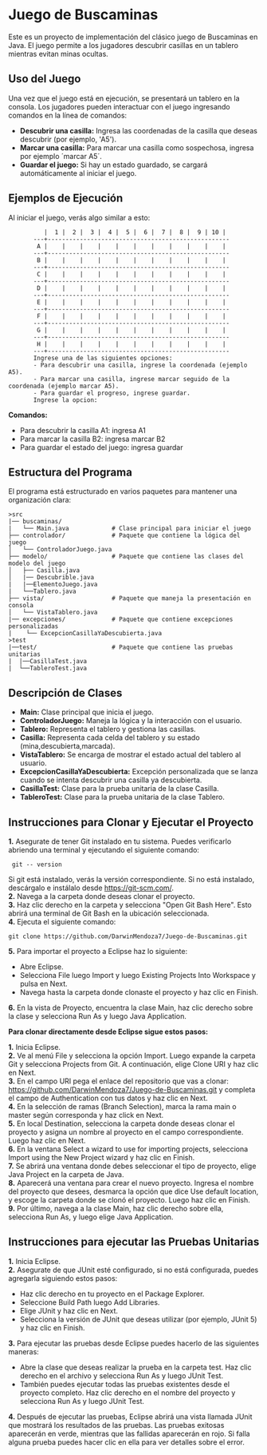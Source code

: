  # Juego de Buscaminas  
 Este es un proyecto de implementación del clásico juego de Buscaminas en Java. El juego permite a los jugadores descubrir casillas en un tablero mientras evitan minas ocultas.  
 ## Uso del Juego ##  
 Una vez que el juego está en ejecución, se presentará un tablero en la consola. Los jugadores pueden interactuar con el juego ingresando comandos en la línea de comandos:  
 - **Descubrir una casilla:** Ingresa las coordenadas de la casilla que deseas descubrir (por ejemplo, 'A5').
 - **Marcar una casilla:** Para marcar una casilla como sospechosa, ingresa por ejemplo ´marcar A5´.
 - **Guardar el juego:** Si hay un estado guardado, se cargará automáticamente al iniciar el juego.
## Ejemplos de Ejecución ##  
Al iniciar el juego, verás algo similar a esto:

              |  1 |  2 |  3 |  4 |  5 |  6 |  7 |  8 |  9 | 10 |
           ---+---------------------------------------------------
            A |    |    |    |    |    |    |    |    |    |    |
           ---+---------------------------------------------------
            B |    |    |    |    |    |    |    |    |    |    |
           ---+---------------------------------------------------
            C |    |    |    |    |    |    |    |    |    |    |
           ---+---------------------------------------------------
            D |    |    |    |    |    |    |    |    |    |    |
           ---+---------------------------------------------------
            E |    |    |    |    |    |    |    |    |    |    |
           ---+---------------------------------------------------
            F |    |    |    |    |    |    |    |    |    |    |
           ---+---------------------------------------------------
            G |    |    |    |    |    |    |    |    |    |    |
           ---+---------------------------------------------------
            H |    |    |    |    |    |    |    |    |    |    |
           ---+---------------------------------------------------
           Ingrese una de las siguientes opciones:
	       - Para descubrir una casilla, ingrese la coordenada (ejemplo A5).
           - Para marcar una casilla, ingrese marcar seguido de la coordenada (ejemplo marcar A5).
	       - Para guardar el progreso, ingrese guardar.
           Ingrese la opcion:  
**Comandos:**  
- Para descubrir la casilla A1: ingresa A1  
- Para marcar la casilla B2: ingresa marcar B2  
- Para guardar el estado del juego: ingresa guardar    
## Estructura del Programa ##  
El programa está estructurado en varios paquetes para mantener una organización clara:  

    >src
    |── buscaminas/
    |   └── Main.java            # Clase principal para iniciar el juego
    ├── controlador/             # Paquete que contiene la lógica del juego
    │   └── ControladorJuego.java
    ├── modelo/                  # Paquete que contiene las clases del modelo del juego
    │   ├── Casilla.java
    │   |── Descubrible.java
    |   |──ElementoJuego.java
    |   └──Tablero.java 
    ├── vista/                   # Paquete que maneja la presentación en consola
    │   └── VistaTablero.java
    |── excepciones/             # Paquete que contiene excepciones personalizadas
    |    └── ExcepcionCasillaYaDescubierta.java
    >test
    |──test/                     # Paquete que contiene las pruebas unitarias
    |  |──CasillaTest.java
    |  └──TableroTest.java
    
## Descripción de Clases ##   
- **Main:** Clase principal que inicia el juego.    
- **ControladorJuego:** Maneja la lógica y la interacción con el usuario.  
- **Tablero:** Representa el tablero y gestiona las casillas.  
- **Casilla:** Representa cada celda del tablero y su estado (mina,descubierta,marcada).  
- **VistaTablero:** Se encarga de mostrar el estado actual del tablero al usuario.  
- **ExcepcionCasillaYaDescubierta:** Excepción personalizada que se lanza cuando se intenta descubrir una casilla ya descubierta.
- **CasillaTest:** Clase para la prueba unitaria de la clase Casilla.  
- **TableroTest:** Clase para la prueba unitaria de la clase Tablero.    
## Instrucciones para Clonar y Ejecutar el Proyecto ##
**1.** Asegurate de tener Git instalado en tu sistema. Puedes verificarlo abriendo una terminal y ejecutando el siguiente comando:
     
	 git -- version
Si git está instalado, verás la versión correspondiente. Si no está instalado, descárgalo e instálalo desde https://git-scm.com/.  
**2.** Navega a la carpeta donde deseas clonar el proyecto.  
**3.** Haz clic derecho en la carpeta y selecciona "Open Git Bash Here". Esto abrirá una terminal de Git Bash en la ubicación seleccionada.  
**4.** Ejecuta el siguiente comando:
    
	git clone https://github.com/DarwinMendoza7/Juego-de-Buscaminas.git
**5.** Para importar el proyecto a Eclipse haz lo siguiente:
- Abre Eclipse.
- Selecciona File luego Import y luego Existing Projects Into Workspace y pulsa en Next.
- Navega hasta la carpeta donde clonaste el proyecto y haz clic en Finish.  

**6.** En la vista de Proyecto, encuentra la clase Main, haz clic derecho sobre la clase y selecciona Run As y luego Java Application.

**Para clonar directamente desde Eclipse sigue estos pasos:**

**1.** Inicia Eclipse.  
**2.** Ve al menú File y selecciona la opción Import. Luego expande la carpeta Git y selecciona Projects from Git. A continuación, elige Clone URI y haz clic en Next.  
**3.** En el campo URI pega el enlace del repositorio que vas a clonar: https://github.com/DarwinMendoza7/Juego-de-Buscaminas.git y completa el campo de Authentication con tus datos y haz clic en Next.  
**4.** En la selección de ramas (Branch Selection), marca la rama main o master según corresponda y haz click en Next.  
**5.** En local Destination, selecciona la carpeta donde deseas clonar el proyecto y asigna un nombre al proyecto en el campo correspondiente. Luego haz clic en Next.  
**6.** En la ventana Select a wizard to use for importing projects, selecciona Import using the New Project wizard y haz clic en Finish.  
**7.** Se abrirá una ventana donde debes seleccionar el tipo de proyecto, elige Java Project en la carpeta de Java.  
**8.** Aparecerá una ventana para crear el nuevo proyecto. Ingresa el nombre del proyecto que desees, desmarca la opción que dice Use default location, y escoge la carpeta donde se clonó el proyecto. Luego haz clic en Finish.  
**9.** Por último, navega a la clase Main, haz clic derecho sobre ella, selecciona Run As, y luego elige Java Application.  
## Instrucciones para ejecutar las Pruebas Unitarias ##
**1.** Inicia Eclipse.  
**2.** Asegurate de que JUnit esté configurado, si no está configurada, puedes agregarla siguiendo estos pasos:  
- Haz clic derecho en tu proyecto en el Package Explorer.
- Seleccione Build Path luego Add Libraries.  
- Elige JUnit y haz clic en Next.  
- Selecciona la versión de JUnit que deseas utilizar (por ejemplo, JUnit 5) y haz clic en Finish.
    
**3.** Para ejecutar las pruebas desde Eclipse puedes hacerlo de las siguientes maneras:    
  - Abre la clase que deseas realizar la prueba en la carpeta test. Haz clic derecho en el archivo y selecciona Run As y luego JUnit Test.    
  - También puedes ejecutar todas las pruebas existentes desde el proyecto completo. Haz clic derecho en el nombre del proyecto y selecciona Run As y luego JUnit Test.
  
**4.** Después de ejecutar las pruebas, Eclipse abrirá una vista llamada JUnit que mostrará los resultados de las pruebas. Las pruebas exitosas aparecerán en verde, mientras que las fallidas aparecerán en rojo. Si falla alguna prueba puedes hacer clic en ella para ver detalles sobre el error. 
